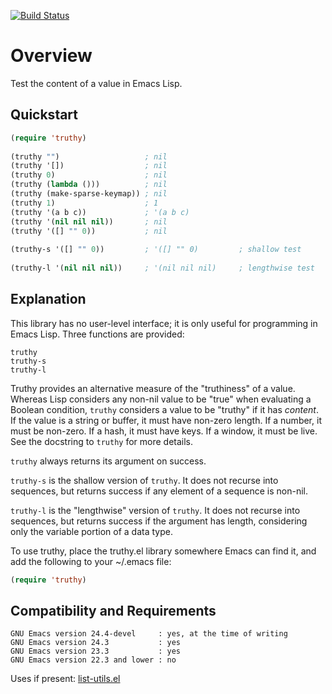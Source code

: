 [![Build Status](https://secure.travis-ci.org/rolandwalker/truthy.png?branch=master)](http://travis-ci.org/rolandwalker/truthy)

Overview
========

Test the content of a value in Emacs Lisp.

Quickstart
----------

```lisp
(require 'truthy)
 
(truthy "")                   ; nil
(truthy '[])                  ; nil
(truthy 0)                    ; nil
(truthy (lambda ()))          ; nil
(truthy (make-sparse-keymap)) ; nil
(truthy 1)                    ; 1
(truthy '(a b c))             ; '(a b c)
(truthy '(nil nil nil))       ; nil
(truthy '([] "" 0))           ; nil
 
(truthy-s '([] "" 0))         ; '([] "" 0)         ; shallow test
 
(truthy-l '(nil nil nil))     ; '(nil nil nil)     ; lengthwise test
```

Explanation
-----------

This library has no user-level interface; it is only useful
for programming in Emacs Lisp.  Three functions are provided:

	truthy
	truthy-s
	truthy-l

Truthy provides an alternative measure of the "truthiness" of a
value.  Whereas Lisp considers any non-nil value to be "true" when
evaluating a Boolean condition, `truthy` considers a value to be
"truthy" if it has *content*.  If the value is a string or buffer,
it must have non-zero length.  If a number, it must be non-zero.
If a hash, it must have keys.  If a window, it must be live.  See
the docstring to `truthy` for more details.

`truthy` always returns its argument on success.

`truthy-s` is the shallow version of `truthy`.  It does not recurse
into sequences, but returns success if any element of a sequence is
non-nil.

`truthy-l` is the "lengthwise" version of `truthy`.  It does not
recurse into sequences, but returns success if the argument has
length, considering only the variable portion of a data type.

To use truthy, place the truthy.el library somewhere Emacs can find
it, and add the following to your ~/.emacs file:

```lisp
(require 'truthy)
```

Compatibility and Requirements
------------------------------

	GNU Emacs version 24.4-devel     : yes, at the time of writing
	GNU Emacs version 24.3           : yes
	GNU Emacs version 23.3           : yes
	GNU Emacs version 22.3 and lower : no

Uses if present: [list-utils.el](http://github.com/rolandwalker/list-utils)
